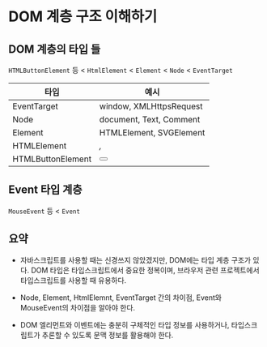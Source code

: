 # DOM 계층 구조 이해하기

## DOM 계층의 타입 들

`HTMLButtonElement` 등 < `HtmlElement` < `Element` < `Node` < `EventTarget`

| 타입              | 예시                    |
| ----------------- | ----------------------- |
| EventTarget       | window, XMLHttpsRequest |
| Node              | document, Text, Comment |
| Element           | HTMLElement, SVGElement |
| HTMLElement       | <i>, <b>                |
| HTMLButtonElement | <button>                |

## Event 타입 계층

`MouseEvent` 등 < `Event`

## 요약

- 자바스크립트를 사용할 때는 신경쓰지 않았겠지만, DOM에는 타입 계층 구조가 있다.
  DOM 타입은 타입스크립트에서 중요한 정복이며, 브라우저 관련 프로젝트에서 타입스크립트를 사용할 때 유용하다.

- Node, Element, HtmlElemnt, EventTarget 간의 차이점,
  Event와 MouseEvent의 차이점을 알아야 한다.

- DOM 엘리먼트와 이벤트에는 충분히 구체적인 타입 정보를 사용하거나,
  타입스크립트가 추론할 수 있도록 문맥 정보를 활용해야 한다.
